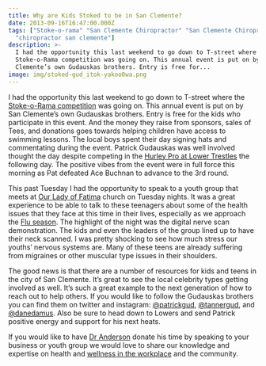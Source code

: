 ```yaml
---
title: Why are Kids Stoked to be in San Clemente?
date: 2013-09-16T16:47:00.000Z
tags: ["Stoke-o-rama" "San Clemente Chiropractor" "San Clemente Chiropractic"
  "chiropractor san clemente"]
description: >-
  I had the opportunity this last weekend to go down to T-street where the
  Stoke-o-Rama competition was going on. This annual event is put on by San
  Clemente’s own Gudauskas brothers. Entry is free for...
image: img/stoked-gud_itok-yakoo0wa.png
---
```

I had the opportunity this last weekend to go down to T-street where the [](<>)[Stoke-o-Rama competition](http://www.sanclementetimes.com/blog/2013/08/09/gudauskas-bros-stoke-o-rama-returns/ "Stoke-o-rama returns") was going on. This annual event is put on by San Clemente’s own Gudauskas brothers. Entry is free for the kids who participate in this event. And the money they raise from sponsors, sales of Tees, and donations goes towards helping children have access to swimming lessons. The local boys spent their day signing hats and commentating during the event. Patrick Gudauskas was well involved thought the day despite competing in the[](<>) [Hurley Pro at Lower Trestles](http://www.thehurleypro.com/ "The Hurley Pro") the following day. The positive vibes from the event were in full force this morning as Pat defeated Ace Buchnan to advance to the 3rd round.

This past Tuesday I had the opportunity to speak to a youth group that meets at[](<>) [Our Lady of Fatima](http://olfschool.net/ "Our lady of fatima") church on Tuesday nights. It was a great experience to be able to talk to these teenagers about some of the health issues that they face at this time in their lives, especially as we approach the [](<>)[Flu season](diy-flu-shot-alternatives.html "DIY flu shot alternatives"). The highlight of the night was the digital nerve scan demonstration. The kids and even the leaders of the group lined up to have their neck scanned. I was pretty shocking to see how much stress our youths’ nervous systems are. Many of these teens are already suffering from migraines or other muscular type issues in their shoulders.

The good news is that there are a number of resources for kids and teens in the city of San Clemente. It’s great to see the local celebrity types getting involved as well. It’s such a great example to the next generation of how to reach out to help others. If you would like to follow the Gudauskas brothers you can find them on twitter and instagram: [@patrickgud](https://twitter.com/Patrickgud "Patrick Gudauskas"), [@tannergud](https://twitter.com/tannergud "Tanner Gudauskas"), and[](<>) [@danedamus](http://instagram.com/danedamus# "Dane Gudauskas"). Also be sure to head down to Lowers and send Patrick positive energy and support for his next heats.

If you would like to have[](<>) [Dr Anderson](http://www.trestleschiropractic.com/meet-doctor "Meet The Doctor") donate his time by speaking to your business or youth group we would love to share our knowledge and expertise on health and[](<>) [wellness in the workplace](stress-affects-your-quality-life.html "Stress in the workplace") and the community.
